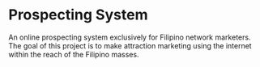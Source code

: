 Prospecting System
==================

An online prospecting system exclusively for Filipino network marketers. The goal of this project is to make attraction marketing using the internet within the reach of the Filipino masses.
